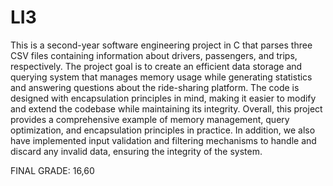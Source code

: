 # LI3
This is a second-year software engineering project in C that parses three CSV files containing information about drivers, passengers, and trips, respectively. The project goal is to create an efficient data storage and querying system that manages memory usage while generating statistics and answering questions about the ride-sharing platform. The code is designed with encapsulation principles in mind, making it easier to modify and extend the codebase while maintaining its integrity. Overall, this project provides a comprehensive example of memory management, query optimization, and encapsulation principles in practice. In addition, we also have implemented input validation and filtering mechanisms to handle and discard any invalid data, ensuring the integrity of the system.


FINAL GRADE: 16,60
